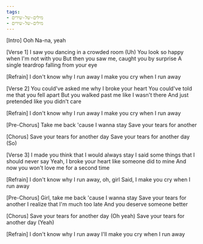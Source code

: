 ```yaml
---
tags:
- מילים-של-שירים
- מילים-של-שירים
---
```


[Intro]
Ooh
Na-na, yeah

[Verse 1]
I saw you dancing in a crowded room (Uh)
You look so happy when I'm not with you
But then you saw me, caught you by surprise
A single teardrop falling from your eye

[Refrain]
I don't know why I run away
I make you cry when I run away

[Verse 2]
You could've asked me why I broke your heart
You could've told me that you fell apart
But you walked past me like I wasn't there
And just pretended like you didn't care

[Refrain]
I don't know why I run away
I make you cry when I run away

[Pre-Chorus]
Take me back 'cause I wanna stay
Save your tears for another

[Chorus]
Save your tears for another day
Save your tears for another day (So)

[Verse 3]
I made you think that I would always stay
I said some things that I should never say
Yeah, I broke your heart like someone did to mine
And now you won't love me for a second time

[Refrain]
I don't know why I run away, oh, girl
Said, I make you cry when I run away

[Pre-Chorus]
Girl, take me back 'cause I wanna stay
Save your tears for another
I realize that I'm much too late
And you deserve someone better

[Chorus]
Save your tears for another day (Oh yeah)
Save your tears for another day (Yeah)

[Refrain]
I don't know why I run away
I'll make you cry when I run away